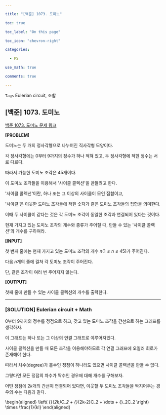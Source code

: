 ```yaml
---

title: "[백준] 1073. 도미노"

toc: true

toc_label: "On this page"

toc_icon: "chevron-right"

categories:

  - PS

use_math: true

comments: true

---
```


`Tags` Eulerian circuit, 조합

## [백준] 1073. 도미노

[백준 1073. 도미노 문제 링크](https://www.acmicpc.net/problem/1073)

**[PROBLEM]**

도미노는 두 개의 정사각형으로 나누어진 직사각형 모양이다.

각 정사각형에는 $0$부터 $9$까지의 정수가 하나 적혀 있고, 두 정사각형에 적힌 정수는 서로 다르다.

따라서 가능한 도미노 조각은 $45$개이다.

이 도미노 조각들을 이용해서 '사이클 콜렉션'을 만들려고 한다.

'사이클 콜렉션'이란, 하나 또는 그 이상의 사이클이 모인 집합이고,

'사이클'은 이웃한 도미노 조각들에 적힌 숫자가 같은 도미노 조각들의 집합을 의미한다.

이때 두 사이클이 같다는 것은 각 도미노 조각이 동일한 조각과 연결되어 있다는 것이다.

현재 가지고 있는 도미노 조각의 개수와 종류가 주어질 때, 만들 수 있는 '사이클 콜렉션'의 개수를 구하여라.

**[INPUT]**

첫 번째 줄에는 현재 가지고 있는 도미노 조각의 개수 $n$($1 \leq n \leq 45$)가 주어진다.

다음 $n$개의 줄에 걸쳐 각 도미노 조각이 주어진다.

단, 같은 조각이 여러 번 주어지지 않는다.

**[OUTPUT]**

첫째 줄에 만들 수 있는 사이클 콜렉션의 개수를 출력한다.

---

### [SOLUTION] Eulerian circuit + Math

$0$부터 $9$까지의 정수를 정점으로 하고, 갖고 있는 도미노 조각을 간선으로 하는 그래프를 생각하자.

이 그래프는 하나 또는 그 이상의 연결 그래프로 이루어져있다.

사이클 콜렉션을 만들 때 모든 조각을 이용해야하므로 각 연결 그래프에 오일러 회로가 존재해야 한다.

따라서 차수(degree)가 홀수인 정점이 하나라도 있으면 사이클 콜렉션을 만들 수 없다.

그렇다면 모든 정점의 차수가 짝수인 경우에 대해 개수를 구해보자.

어떤 정점에 $2k$개의 간선이 연결되어 있다면, 이웃할 두 도미노 조각들을 짝지어주는 경우의 수는 다음과 같다.

\begin{aligned}
\left( {}_{2k}C_2 + {}_{2k-2}C_2 + \dots + {}_2C_2 \right) \times \frac{1}{k!}
\end{aligned}







